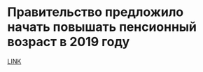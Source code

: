 # Правительство предложило начать повышать пенсионный возраст в 2019 году



[LINK](https://varlamov.ru/2964318.html)